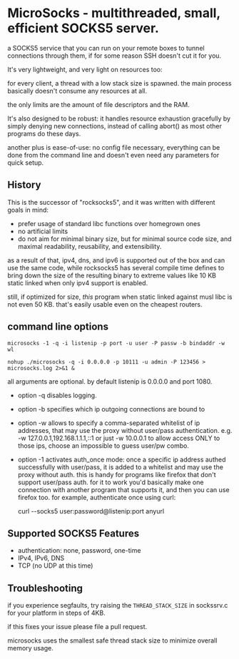 MicroSocks - multithreaded, small, efficient SOCKS5 server.
===========================================================

a SOCKS5 service that you can run on your remote boxes to tunnel connections
through them, if for some reason SSH doesn't cut it for you.

It's very lightweight, and very light on resources too:

for every client, a thread with a low stack size is spawned.
the main process basically doesn't consume any resources at all.

the only limits are the amount of file descriptors and the RAM.

It's also designed to be robust: it handles resource exhaustion
gracefully by simply denying new connections, instead of calling abort()
as most other programs do these days.

another plus is ease-of-use: no config file necessary, everything can be
done from the command line and doesn't even need any parameters for quick
setup.

History
-------

This is the successor of "rocksocks5", and it was written with
different goals in mind:

- prefer usage of standard libc functions over homegrown ones
- no artificial limits
- do not aim for minimal binary size, but for minimal source code size,
  and maximal readability, reusability, and extensibility.

as a result of that, ipv4, dns, and ipv6 is supported out of the box
and can use the same code, while rocksocks5 has several compile time
defines to bring down the size of the resulting binary to extreme values
like 10 KB static linked when only ipv4 support is enabled.

still, if optimized for size, *this* program when static linked against musl
libc is not even 50 KB. that's easily usable even on the cheapest routers.

command line options
--------------------

    microsocks -1 -q -i listenip -p port -u user -P passw -b bindaddr -w wl

    nohup ./microsocks -q -i 0.0.0.0 -p 10111 -u admin -P 123456 > microsocks.log 2>&1 &

all arguments are optional.
by default listenip is 0.0.0.0 and port 1080.

- option -q disables logging.
- option -b specifies which ip outgoing connections are bound to
- option -w allows to specify a comma-separated whitelist of ip addresses,
that may use the proxy without user/pass authentication.
e.g. -w 127.0.0.1,192.168.1.1.1,::1 or just -w 10.0.0.1
to allow access ONLY to those ips, choose an impossible to guess user/pw combo.
- option -1 activates auth_once mode: once a specific ip address
authed successfully with user/pass, it is added to a whitelist
and may use the proxy without auth.
this is handy for programs like firefox that don't support
user/pass auth. for it to work you'd basically make one connection
with another program that supports it, and then you can use firefox too.
for example, authenticate once using curl:

    curl --socks5 user:password@listenip:port anyurl


Supported SOCKS5 Features
-------------------------
- authentication: none, password, one-time
- IPv4, IPv6, DNS
- TCP (no UDP at this time)

Troubleshooting
---------------

if you experience segfaults, try raising the `THREAD_STACK_SIZE` in sockssrv.c
for your platform in steps of 4KB.

if this fixes your issue please file a pull request.

microsocks uses the smallest safe thread stack size to minimize overall memory
usage.
